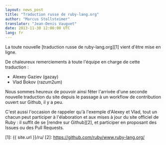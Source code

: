 ```yaml
---
layout: news_post
title: "Traduction russe de ruby-lang.org"
author: "Marcus Stollsteimer"
translator: "Jean-Denis Vauguet"
date: 2013-11-30 12:00:00 UTC
lang: fr
---
```


La toute nouvelle [traduction russe de ruby-lang.org][1] vient d'être mise en ligne.

De chaleureux remerciements à toute l'équipe en charge de cette traduction :

 * Alexey Gaziev (gazay)
 * Vlad Bokov (razum2um)

Nous sommes heureux de pouvoir ainsi fêter l'arrivée d'une seconde nouvelle traduction du site depuis le passage à un workflow de contribution ouvert sur Github, il y a peu.

C'est aussi l'occasion de rappeler qu'à l'exemple d'Alexey et Vlad, tout un chacun peut participer à l'élaboration et aux mises à jour du site officiel de Ruby : il suffit de se [rendre sur Github][2], et participer en proposant des Issues ou des Pull Requests.

[1]: {{ site.url }}/ru/
[2]: https://github.com/ruby/www.ruby-lang.org/
